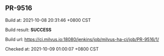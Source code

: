 <h2><a name="pr-9516" class="anchor" href="#pr-9516" rel="nofollow" aria-hidden="true"><span class="octicon octicon-link"></span></a>PR-9516</h2>

<p>Build at: 2021-10-08 20:31:46 +0800 CST</p>

<p>Build result: <strong>SUCCESS</strong></p>

<p>Build url: <a href="https://ci.milvus.io:18080/jenkins/job/milvus-ha-ci/job/PR-9516/1/" rel="nofollow">https://ci.milvus.io:18080/jenkins/job/milvus-ha-ci/job/PR-9516/1/</a></p>

<p>Checked at: 2021-10-09 01:00:07 +0800 CST</p>
